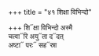 +++
title = "४१ शिक्षा विभिन्दो"

+++
शि᳓क्षा विभिन्दो अस्मै  
चत्वा᳓रि अयु᳓ता द᳓दत्  
अष्टा᳓ परः᳓ सह᳓स्रा